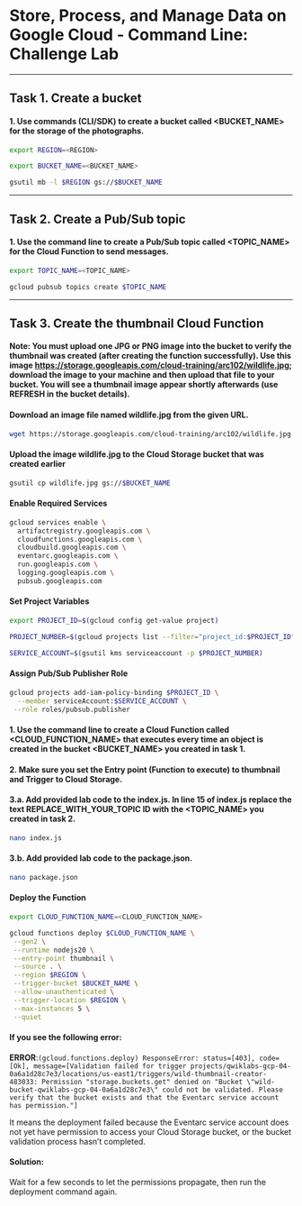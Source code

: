 # Store, Process, and Manage Data on Google Cloud - Command Line: Challenge Lab

---

## Task 1. Create a bucket

#### 1. Use commands (CLI/SDK) to create a bucket called <BUCKET_NAME> for the storage of the photographs.

```bash
export REGION=<REGION>
```

```bash
export BUCKET_NAME=<BUCKET_NAME>
```

```bash
gsutil mb -l $REGION gs://$BUCKET_NAME
```

---

## Task 2. Create a Pub/Sub topic

#### 1. Use the command line to create a Pub/Sub topic called <TOPIC_NAME> for the Cloud Function to send messages.

```bash
export TOPIC_NAME=<TOPIC_NAME>
```

```bash
gcloud pubsub topics create $TOPIC_NAME
```

---

## Task 3. Create the thumbnail Cloud Function

#### Note: You must upload one JPG or PNG image into the bucket to verify the thumbnail was created (after creating the function successfully). Use this image https://storage.googleapis.com/cloud-training/arc102/wildlife.jpg; download the image to your machine and then upload that file to your bucket. You will see a thumbnail image appear shortly afterwards (use REFRESH in the bucket details).

#### Download an image file named wildlife.jpg from the given URL.

```bash
wget https://storage.googleapis.com/cloud-training/arc102/wildlife.jpg
```

#### Upload the image wildlife.jpg to the Cloud Storage bucket that was created earlier

```bash
gsutil cp wildlife.jpg gs://$BUCKET_NAME
```

#### Enable Required Services

```bash
gcloud services enable \
  artifactregistry.googleapis.com \
  cloudfunctions.googleapis.com \
  cloudbuild.googleapis.com \
  eventarc.googleapis.com \
  run.googleapis.com \
  logging.googleapis.com \
  pubsub.googleapis.com
```

#### Set Project Variables

```bash
export PROJECT_ID=$(gcloud config get-value project)
```

```bash
PROJECT_NUMBER=$(gcloud projects list --filter="project_id:$PROJECT_ID" --format='value(project_number)')
```

```bash
SERVICE_ACCOUNT=$(gsutil kms serviceaccount -p $PROJECT_NUMBER)
```

#### Assign Pub/Sub Publisher Role

```bash
gcloud projects add-iam-policy-binding $PROJECT_ID \
  --member serviceAccount:$SERVICE_ACCOUNT \
 --role roles/pubsub.publisher
```

#### 1. Use the command line to create a Cloud Function called <CLOUD_FUNCTION_NAME> that executes every time an object is created in the bucket <BUCKET_NAME> you created in task 1.

#### 2. Make sure you set the Entry point (Function to execute) to thumbnail and Trigger to Cloud Storage.

#### 3.a. Add provided lab code to the index.js. In line 15 of index.js replace the text REPLACE_WITH_YOUR_TOPIC ID with the <TOPIC_NAME> you created in task 2.

```bash
nano index.js
```

#### 3.b. Add provided lab code to the package.json.

```bash
nano package.json
```

#### Deploy the Function

```bash
export CLOUD_FUNCTION_NAME=<CLOUD_FUNCTION_NAME>
```

```bash
gcloud functions deploy $CLOUD_FUNCTION_NAME \
 --gen2 \
 --runtime nodejs20 \
 --entry-point thumbnail \
 --source . \
 --region $REGION \
 --trigger-bucket $BUCKET_NAME \
 --allow-unauthenticated \
 --trigger-location $REGION \
 --max-instances 5 \
 --quiet
```

#### If you see the following error:

**ERROR**:`(gcloud.functions.deploy) ResponseError: status=[403], code=[Ok], message=[Validation failed for trigger projects/qwiklabs-gcp-04-0a6a1d28c7e3/locations/us-east1/triggers/wild-thumbnail-creator-483033: Permission "storage.buckets.get" denied on "Bucket \"wild-bucket-qwiklabs-gcp-04-0a6a1d28c7e3\" could not be validated. Please verify that the bucket exists and that the Eventarc service account has permission."]`

It means the deployment failed because the Eventarc service account does not yet have permission to access your Cloud Storage bucket, or the bucket validation process hasn’t completed.

#### Solution:

Wait for a few seconds to let the permissions propagate, then run the deployment command again.
